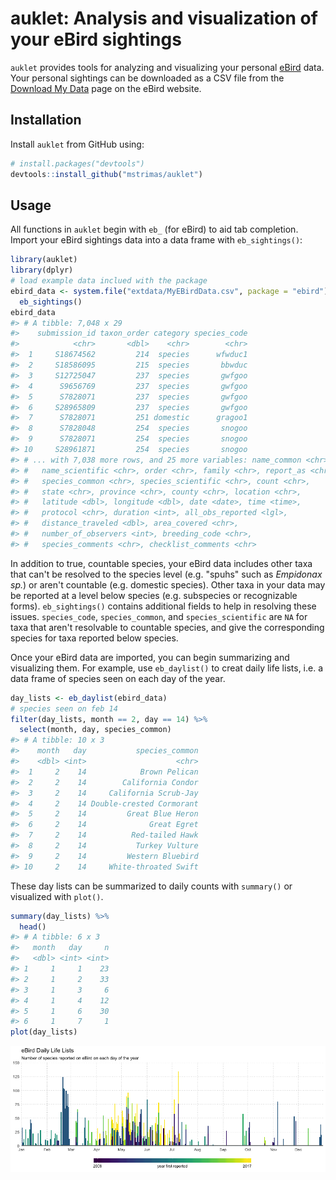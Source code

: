<!-- README.md is generated from README.Rmd. Please edit that file -->
auklet: Analysis and visualization of your eBird sightings
==========================================================

`auklet` provides tools for analyzing and visualizing your personal [eBird](http://ebird.org) data. Your personal sightings can be downloaded as a CSV file from the [Download My Data](http://ebird.org/ebird/downloadMyData) page on the eBird website.

Installation
------------

Install `auklet` from GitHub using:

``` r
# install.packages("devtools")
devtools::install_github("mstrimas/auklet")
```

Usage
-----

All functions in `auklet` begin with `eb_` (for eBird) to aid tab completion. Import your eBird sightings data into a data frame with `eb_sightings()`:

``` r
library(auklet)
library(dplyr)
# load example data inclued with the package
ebird_data <- system.file("extdata/MyEBirdData.csv", package = "ebird") %>%
  eb_sightings()
ebird_data
#> # A tibble: 7,048 x 29
#>    submission_id taxon_order category species_code
#>            <chr>       <dbl>    <chr>        <chr>
#>  1     S18674562         214  species      wfwduc1
#>  2     S18586095         215  species       bbwduc
#>  3     S12725047         237  species       gwfgoo
#>  4      S9656769         237  species       gwfgoo
#>  5      S7828071         237  species       gwfgoo
#>  6     S28965809         237  species       gwfgoo
#>  7      S7828071         251 domestic      gragoo1
#>  8      S7828048         254  species       snogoo
#>  9      S7828071         254  species       snogoo
#> 10     S28961871         254  species       snogoo
#> # ... with 7,038 more rows, and 25 more variables: name_common <chr>,
#> #   name_scientific <chr>, order <chr>, family <chr>, report_as <chr>,
#> #   species_common <chr>, species_scientific <chr>, count <chr>,
#> #   state <chr>, province <chr>, county <chr>, location <chr>,
#> #   latitude <dbl>, longitude <dbl>, date <date>, time <time>,
#> #   protocol <chr>, duration <int>, all_obs_reported <lgl>,
#> #   distance_traveled <dbl>, area_covered <chr>,
#> #   number_of_observers <int>, breeding_code <chr>,
#> #   species_comments <chr>, checklist_comments <chr>
```

In addition to true, countable species, your eBird data includes other taxa that can't be resolved to the species level (e.g. "spuhs" such as *Empidonax sp.*) or aren't countable (e.g. domestic species). Other taxa in your data may be reported at a level below species (e.g. subspecies or recognizable forms). `eb_sightings()` contains additional fields to help in resolving these issues. `species_code`, `species_common`, and `species_scientific` are `NA` for taxa that aren't resolvable to countable species, and give the corresponding species for taxa reported below species.

Once your eBird data are imported, you can begin summarizing and visualizing them. For example, use `eb_daylist()` to creat daily life lists, i.e. a data frame of species seen on each day of the year.

``` r
day_lists <- eb_daylist(ebird_data)
# species seen on feb 14
filter(day_lists, month == 2, day == 14) %>% 
  select(month, day, species_common)
#> # A tibble: 10 x 3
#>    month   day           species_common
#>    <dbl> <int>                    <chr>
#>  1     2    14            Brown Pelican
#>  2     2    14        California Condor
#>  3     2    14     California Scrub-Jay
#>  4     2    14 Double-crested Cormorant
#>  5     2    14         Great Blue Heron
#>  6     2    14              Great Egret
#>  7     2    14          Red-tailed Hawk
#>  8     2    14           Turkey Vulture
#>  9     2    14         Western Bluebird
#> 10     2    14     White-throated Swift
```

These day lists can be summarized to daily counts with `summary()` or visualized with `plot()`.

``` r
summary(day_lists) %>% 
  head()
#> # A tibble: 6 x 3
#>   month   day     n
#>   <dbl> <int> <int>
#> 1     1     1    23
#> 2     1     2    33
#> 3     1     3     6
#> 4     1     4    12
#> 5     1     6    30
#> 6     1     7     1
plot(day_lists)
```

<img src="README-summ-plot-1.png" style="display: block; margin: auto;" />
